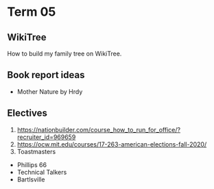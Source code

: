 # Term 05

## WikiTree

How to build my family tree on WikiTree. 

## Book report ideas

* Mother Nature by Hrdy

## Electives

1. https://nationbuilder.com/course_how_to_run_for_office/?recruiter_id=969659
2. https://ocw.mit.edu/courses/17-263-american-elections-fall-2020/
3. Toastmasters
  * Phillips 66
  * Technical Talkers
  * Bartlsville
